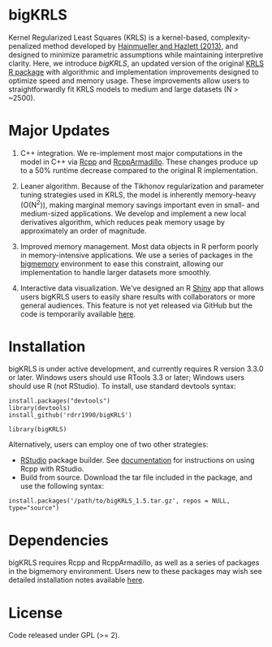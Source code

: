 # bigKRLS
Kernel Regularized Least Squares (KRLS) is a kernel-based, complexity-penalized method developed by [Hainmueller and Hazlett (2013)](http://pan.oxfordjournals.org/content/22/2/143), and designed to minimize parametric assumptions while maintaining interpretive clarity. Here, we introduce *bigKRLS*, an updated version of the original [KRLS R package](https://cran.r-project.org/web/packages/KRLS/index.html) with algorithmic and implementation improvements designed to optimize speed and memory usage. These improvements allow users to straightforwardly fit KRLS models to medium and large datasets (N > ~2500). 

# Major Updates

1. C++ integration. We re-implement most major computations in the model in C++ via [Rcpp](https://cran.r-project.org/web/packages/Rcpp/index.html) and [RcppArmadillo](https://cran.r-project.org/web/packages/RcppArmadillo/index.html). These changes produce up to a 50% runtime decrease compared to the original R implementation.

2. Leaner algorithm. Because of the Tikhonov regularization and parameter tuning strategies used in KRLS, the model is inherently memory-heavy (O(N<sup>2</sup>)), making marginal memory savings important even in small- and medium-sized applications. We develop and implement a new local derivatives algorithm, which reduces peak memory usage by approximately an order of magnitude.

3. Improved memory management. Most data objects in R perform poorly in memory-intensive applications. We use a series of packages in the [bigmemory](https://cran.r-project.org/web/packages/bigmemory/index.html) environment to ease this constraint, allowing our implementation to handle larger datasets more smoothly.

4. Interactive data visualization. We've designed an R [Shiny](shiny.rstudio.com) app that allows users bigKRLS users to easily share results with collaborators or more general audiences. This feature is not yet released via GitHub but the code is temporarily available [here](https://docs.google.com/viewer?a=v&pid=sites&srcid=ZGVmYXVsdGRvbWFpbnxwZXRlbW9oYW50eXxneDozYTA1ZGRjZmJkZWY0YWI4).


# Installation
bigKRLS is under active development, and currently requires R version 3.3.0 or later. Windows users should use RTools 3.3 or later; Windows users should use R (not RStudio). To install, use standard devtools syntax:

```
install.packages("devtools")
library(devtools)
install_github('rdrr1990/bigKRLS')

library(bigKRLS)
```

Alternatively, users can employ one of two other strategies:
+ [RStudio](https://www.rstudio.com/) package builder. See [documentation](https://support.rstudio.com/hc/en-us/articles/200486088-Using-Rcpp-with-RStudio) for instructions on using Rcpp with RStudio. 
+ Build from source. Download the tar file included in the package, and use the following syntax:
```
install.packages('/path/to/bigKRLS_1.5.tar.gz', repos = NULL, type="source")
```
# Dependencies
bigKRLS requires Rcpp and RcppArmadillo, as well as a series of packages in the bigmemory environment. Users new to these packages may wish see detailed installation notes available [here](https://docs.google.com/viewer?a=v&pid=sites&srcid=ZGVmYXVsdGRvbWFpbnxwZXRlbW9oYW50eXxneDozYWE3OGJjMjgzZThhOTcz).

# License 
Code released under GPL (>= 2).


